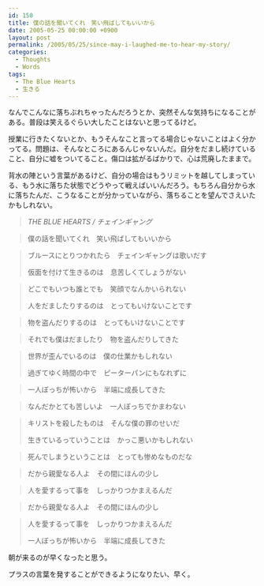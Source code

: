 ```yaml
---
id: 150
title: 僕の話を聞いてくれ　笑い飛ばしてもいいから
date: 2005-05-25 00:00:00 +0900
layout: post
permalink: /2005/05/25/since-may-i-laughed-me-to-hear-my-story/
categories:
  - Thoughts
  - Words
tags:
  - The Blue Hearts
  - 生きる
---
```

なんでこんなに落ちぶれちゃったんだろうとか、突然そんな気持ちになることがある。普段は笑えるぐらい大したことはないと思ってるけど。

<!--more-->

授業に行きたくないとか、もうそんなこと言ってる場合じゃないことはよく分かってる。問題は、そんなところにあるんじゃないんだ。自分をだまし続けていること、自分に嘘をついてること。傷口は拡がるばかりで、心は荒廃したままで。
  
背水の陣という言葉があるけど、自分の場合はもうリミットを越してしまっている、もう水に落ちた状態でどうやって戦えばいいんだろう。もちろん自分から水に落ちたんだ、こうなることが分かっていながら、落ちることを望んでさえいたかもしれない。

> <cite>THE BLUE HEARTS / チェインギャング</cite>
  
> 
  
> 僕の話を聞いてくれ　笑い飛ばしてもいいから
  
> ブルースにとりつかれたら　チェインギャングは歌いだす
> 
> 仮面を付けて生きるのは　息苦しくてしょうがない
  
> どこでもいつも誰とでも　笑顔でなんかいられない
> 
> 人をだましたりするのは　とってもいけないことです
  
> 物を盗んだりするのは　とってもいけないことです
  
> それでも僕はだましたり　物を盗んだりしてきた
  
> 世界が歪んでいるのは　僕の仕業かもしれない
> 
> 過ぎてゆく時間の中で　ピーターパンにもなれずに
  
> 一人ぼっちが怖いから　半端に成長してきた
  
> なんだかとても苦しいよ　一人ぼっちでかまわない
  
> キリストを殺したものは　そんな僕の罪のせいだ
> 
> 生きているっていうことは　かっこ悪いかもしれない
  
> 死んでしまうということは　とっても惨めなものだな
  
> だから親愛なる人よ　その間にほんの少し
  
> 人を愛するって事を　しっかりつかまえるんだ
  
> だから親愛なる人よ　その間にほんの少し
  
> 人を愛するって事を　しっかりつかまえるんだ
> 
> 一人ぼっちが怖いから　半端に成長してきた

朝が来るのが早くなったと思う。
  
プラスの言葉を発することができるようになりたい、早く。
